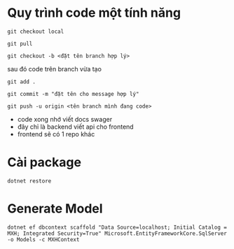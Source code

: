 # Quy trình code một tính năng
`git checkout local`

`git pull`

`git checkout -b <đặt tên branch hợp lý>`

sau đó code trên branch vừa tạo

`git add .`

`git commit -m "đặt tên cho message hợp lý"`

`git push -u origin <tên branch mình đang code>`

- code xong nhớ viết docs swager
- đây chỉ là backend viết api cho frontend
- frontend sẽ có 1 repo khác


# Cài package 

`dotnet restore`

# Generate Model

`dotnet ef dbcontext scaffold "Data Source=localhost; Initial Catalog = MXH; Integrated Security=True" Microsoft.EntityFrameworkCore.SqlServer -o Models -c MXHContext`
